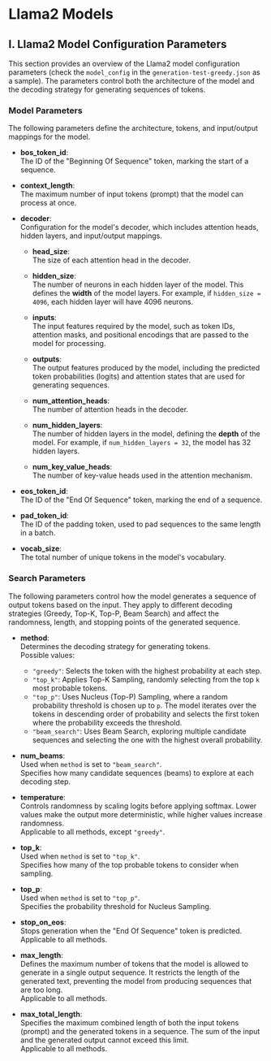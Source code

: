 # Llama2 Models

## I. Llama2 Model Configuration Parameters

This section provides an overview of the Llama2 model configuration parameters (check the `model_config` in the `generation-test-greedy.json` as a sample). The parameters control both the architecture of the model and the decoding strategy for generating sequences of tokens.

### Model Parameters

The following parameters define the architecture, tokens, and input/output mappings for the model.

- **bos_token_id**:  
  The ID of the "Beginning Of Sequence" token, marking the start of a sequence.

- **context_length**:  
  The maximum number of input tokens (prompt) that the model can process at once.

- **decoder**:  
  Configuration for the model's decoder, which includes attention heads, hidden layers, and input/output mappings.
  
  - **head_size**:  
    The size of each attention head in the decoder.
  
  - **hidden_size**:  
    The number of neurons in each hidden layer of the model. This defines the **width** of the model layers. For example, if `hidden_size = 4096`, each hidden layer will have 4096 neurons.
  
  - **inputs**:  
    The input features required by the model, such as token IDs, attention masks, and positional encodings that are passed to the model for processing.
  
  - **outputs**:  
    The output features produced by the model, including the predicted token probabilities (logits) and attention states that are used for generating sequences.

  - **num_attention_heads**:  
    The number of attention heads in the decoder.

  - **num_hidden_layers**:  
    The number of hidden layers in the model, defining the **depth** of the model. For example, if `num_hidden_layers = 32`, the model has 32 hidden layers.

  - **num_key_value_heads**:  
    The number of key-value heads used in the attention mechanism.

- **eos_token_id**:  
  The ID of the "End Of Sequence" token, marking the end of a sequence.

- **pad_token_id**:  
  The ID of the padding token, used to pad sequences to the same length in a batch.

- **vocab_size**:  
  The total number of unique tokens in the model's vocabulary.
  
### Search Parameters

The following parameters control how the model generates a sequence of output tokens based on the input. They apply to different decoding strategies (Greedy, Top-K, Top-P, Beam Search) and affect the randomness, length, and stopping points of the generated sequence.

- **method**:  
  Determines the decoding strategy for generating tokens.  
  Possible values:  
  - `"greedy"`: Selects the token with the highest probability at each step.  
  - `"top_k"`: Applies Top-K Sampling, randomly selecting from the top `k` most probable tokens.  
  - `"top_p"`: Uses Nucleus (Top-P) Sampling, where a random probability threshold is chosen up to `p`. The model iterates over the tokens in descending order of probability and selects the first token where the probability exceeds the threshold.
  - `"beam_search"`: Uses Beam Search, exploring multiple candidate sequences and selecting the one with the highest overall probability.
  
- **num_beams**:  
  Used when `method` is set to `"beam_search"`.  
  Specifies how many candidate sequences (beams) to explore at each decoding step.
  
- **temperature**:  
  Controls randomness by scaling logits before applying softmax. Lower values make the output more deterministic, while higher values increase randomness.  
  Applicable to all methods, except `"greedy"`.

- **top_k**:  
  Used when `method` is set to `"top_k"`.  
  Specifies how many of the top probable tokens to consider when sampling.

- **top_p**:  
  Used when `method` is set to `"top_p"`.  
  Specifies the probability threshold for Nucleus Sampling.

- **stop_on_eos**:  
  Stops generation when the "End Of Sequence" token is predicted.  
  Applicable to all methods.
  
- **max_length**:  
  Defines the maximum number of tokens that the model is allowed to generate in a single output sequence. It restricts the length of the generated text, preventing the model from producing sequences that are too long.  
  Applicable to all methods.

- **max_total_length**:  
  Specifies the maximum combined length of both the input tokens (prompt) and the generated tokens in a sequence. The sum of the input and the generated output cannot exceed this limit.  
  Applicable to all methods.